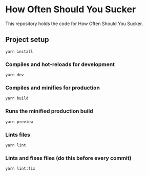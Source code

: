 # How Often Should You Sucker

This repository holds the code for How Often Should You Sucker.

## Project setup
```
yarn install
```

### Compiles and hot-reloads for development
```
yarn dev
```

### Compiles and minifies for production
```
yarn build
```

### Runs the minified production build
```
yarn preview
```

### Lints files
```
yarn lint
```

### Lints and fixes files (do this before every commit)
```
yarn lint:fix
```
